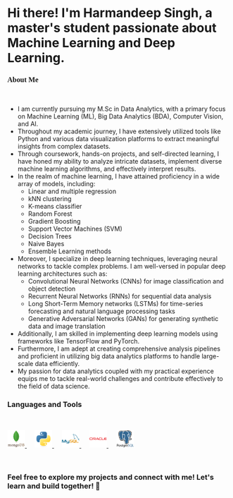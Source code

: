 
# Hi there! I'm Harmandeep Singh, a master's student passionate about Machine Learning and Deep Learning.
<h3 align="left" style="font-family: Times New Roman;">About Me</h3>
<br>
<ul>
  <li>I am currently pursuing my M.Sc in Data Analytics, with a primary focus on Machine Learning (ML), Big Data Analytics (BDA), Computer Vision, and AI.</li>
  <li>Throughout my academic journey, I have extensively utilized tools like Python and various data visualization platforms to extract meaningful insights from complex datasets.</li>
  <li>Through coursework, hands-on projects, and self-directed learning, I have honed my ability to analyze intricate datasets, implement diverse machine learning algorithms, and effectively interpret results.</li>
  <li>In the realm of machine learning, I have attained proficiency in a wide array of models, including:
    <ul>
      <li>Linear and multiple regression</li>
      <li>kNN clustering</li>
      <li>K-means classifier</li>
      <li>Random Forest</li>
      <li>Gradient Boosting</li>
      <li>Support Vector Machines (SVM)</li>
      <li>Decision Trees</li>
      <li>Naive Bayes</li>
      <li>Ensemble Learning methods</li>
    </ul>
  </li>
  <li>Moreover, I specialize in deep learning techniques, leveraging neural networks to tackle complex problems. I am well-versed in popular deep learning architectures such as:
    <ul>
      <li>Convolutional Neural Networks (CNNs) for image classification and object detection</li>
      <li>Recurrent Neural Networks (RNNs) for sequential data analysis</li>
      <li>Long Short-Term Memory networks (LSTMs) for time-series forecasting and natural language processing tasks</li>
      <li>Generative Adversarial Networks (GANs) for generating synthetic data and image translation</li>
    </ul>
  </li>
  <li>Additionally, I am skilled in implementing deep learning models using frameworks like TensorFlow and PyTorch.</li>
  <li>Furthermore, I am adept at creating comprehensive analysis pipelines and proficient in utilizing big data analytics platforms to handle large-scale data efficiently.</li>
  <li>My passion for data analytics coupled with my practical experience equips me to tackle real-world challenges and contribute effectively to the field of data science.</li>
</ul>

<h3 align="left">Languages and Tools</h3><br>
<p align="left"> 
  <a href="https://www.mongodb.com/" target="_blank" rel="noreferrer"> <img src="https://raw.githubusercontent.com/devicons/devicon/master/icons/mongodb/mongodb-original-wordmark.svg" alt="mongodb" width="40" height="40"/> </a>&emsp;
  <a href="https://www.python.org" target="_blank" rel="noreferrer"> <img src="https://raw.githubusercontent.com/devicons/devicon/master/icons/python/python-original.svg" alt="python" width="40" height="40"/> </a>&emsp;
  <a href="https://www.mysql.com/" target="_blank" rel="noreferrer"> <img src="https://raw.githubusercontent.com/devicons/devicon/master/icons/mysql/mysql-original-wordmark.svg" alt="mysql" width="40" height="40"/> </a>&emsp;
  <a href="https://www.oracle.com/" target="_blank" rel="noreferrer"> <img src="https://raw.githubusercontent.com/devicons/devicon/master/icons/oracle/oracle-original.svg" alt="oracle" width="40" height="40"/> </a>&emsp;
  <a href="https://www.postgresql.org" target="_blank" rel="noreferrer"> <img src="https://raw.githubusercontent.com/devicons/devicon/master/icons/postgresql/postgresql-original-wordmark.svg" alt="postgresql" width="40" height="40"/> </a> 
</p><br> 

 ### Feel free to explore my projects and connect with me! Let's learn and build together! 🚀
